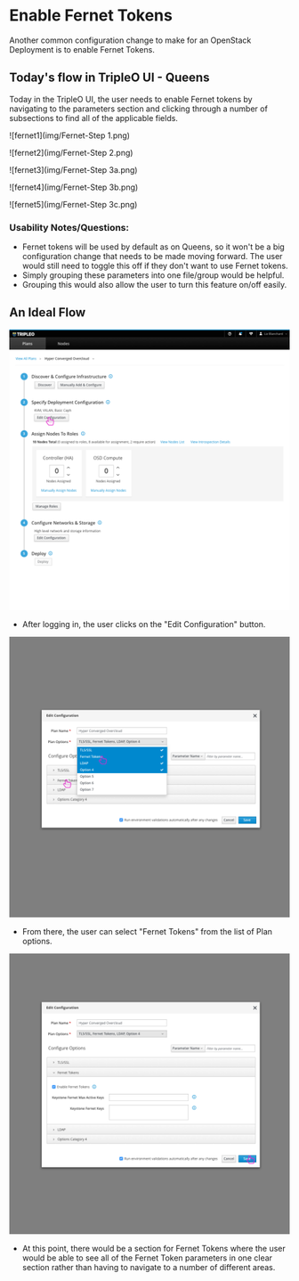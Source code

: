 # Enable Fernet Tokens
Another common configuration change to make for an OpenStack Deployment is to enable Fernet Tokens.

## Today's flow in TripleO UI - Queens
Today in the TripleO UI, the user needs to enable Fernet tokens by navigating to the parameters section and clicking through a number of subsections to find all of the applicable fields.

![fernet1](img/Fernet-Step 1.png)

![fernet2](img/Fernet-Step 2.png)

![fernet3](img/Fernet-Step 3a.png)

![fernet4](img/Fernet-Step 3b.png)

![fernet5](img/Fernet-Step 3c.png)

### Usability Notes/Questions:
* Fernet tokens will be used by default as on Queens, so it won't be a big configuration change that needs to be made moving forward. The user would still need to toggle this off if they don't want to use Fernet tokens.
* Simply grouping these parameters into one file/group would be helpful.
* Grouping this would also allow the user to turn this feature on/off easily.

## An Ideal Flow
![ferneteditconfiguration](img/Fernet-Edit_Configuration.png)
- After logging in, the user clicks on the "Edit Configuration" button.

![ferneteditconfiguration](img/Fernet-Edit_Configuration_Modal.png)
- From there, the user can select "Fernet Tokens" from the list of Plan options.

![ferneteditconfiguration](img/Fernet-Edit_Configuration_Modal2.png)
- At this point, there would be a section for Fernet Tokens where the user would be able to see all of the Fernet Token parameters in one clear section rather than having to navigate to a number of different areas.
